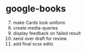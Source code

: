 # google-books

<!-- 1. Figure out, design and display what info we need on bookunit (done) -->
<!-- 2. make btn log search info (usestate n hooks done on fri5) (done) -->
<!-- 3. make btn fetch "search info" n return data arrays (done) -->
<!-- 4. create Card push correct info into Card responsively -->
<!-- 5. make Card display correct info on page -->
<!-- 6. consider sass design with flex -->

7. make Cards look uniform
8. create media-queries
9. display feedback on failed result
10. send over draft for review
11. add final scss edits
